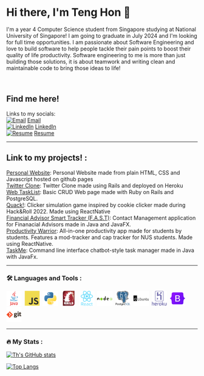 # Hi there, I'm Teng Hon 👋

I'm a year 4 Computer Science student from Singapore studying at National University of Singapore! I am going to graduate in July 2024 and I'm looking for full time opportunities. I am passionate about Software Engineering and love to build software to help people tackle their pain points to boost their quality of life productivity. Software engineering to me is more than just building those solutions, it is about teamwork and writing clean and maintainable code to bring those ideas to life! 

<br>

## Find me here!
<!-- Actual text -->

Links to my socials:
<br>
[![Email][1.2]][1] [Email][1]
<br>
[![LinkedIn][2.2]][2] [LinkedIn][2]
<br>
[![Resume][3.2]][3] [Resume][3]

<!-- Icons -->

[1.2]: https://img.icons8.com/ios-glyphs/50/000000/gmail.png
[2.2]: https://img.icons8.com/material/50/000000/linkedin--v1.png (LinkedIn icon without padding)
[3.2]: https://img.icons8.com/ios/50/000000/open-resume.png

<!-- Links to your social media accounts -->

[1]: mailto:tenghonlau@gmail.com
[2]: https://www.linkedin.com/in/tenghonlau/
[3]: https://drive.google.com/file/d/1TOP2HnOh2xtQtrjMIP7n5j6zoLzyLnwJ/view?usp=sharing

---
## Link to my projects! :
[Personal Website](https://github.com/Th-429B/Th-429B.github.io): Personal Website made from plain HTML, CSS and Javascript hosted on github pages <br>
[Twitter Clone](https://github.com/Th-429B/Twitter-Clone): Twitter Clone made using Rails and deployed on Heroku <br>
[Web TaskList](https://github.com/Th-429B/task-list): Basic CRUD Web page made with Ruby on Rails and PostgreSQL. <br>
[Quack!](https://github.com/Th-429B/Quack): Clicker simulation game inspired by cookie clicker made during Hack&Roll 2022. Made using ReactNative<br>
[Financial Advisor Smart Tracker (F.A.S.T)](https://github.com/Th-429B/tp): Contact Management application for Finanacial Advisors made in Java and JavaFX. <br>
[Productivity Warrior](https://github.com/Th-429B/ProductivityWarrior): All-in-one productivity app made for students by students. Features a mod-tracker and cap tracker for NUS students. Made using ReactNative. <br>
[TaskMe](https://github.com/Th-429B/ip): Command line interface chatbot-style task manager made in Java with JavaFx.

---

### :hammer_and_wrench: Languages and Tools :
<div>
  <img src="https://github.com/devicons/devicon/blob/master/icons/java/java-original-wordmark.svg" title="Java" alt="Java" width="40" height="40"/>&nbsp;
  <img src="https://github.com/devicons/devicon/blob/master/icons/javascript/javascript-original.svg" title="JavaScript" alt="JavaScript" width="40" height="40"/>&nbsp;
  <img src="https://github.com/devicons/devicon/blob/master/icons/python/python-original.svg" title="Python" alt="Python" width="40" height="40"/>&nbsp;
  <img src="https://github.com/devicons/devicon/blob/master/icons/rails/rails-original-wordmark.svg" title="Rails" alt="Rails" width="40" height="40"/>&nbsp;
  <img src="https://github.com/devicons/devicon/blob/master/icons/react/react-original-wordmark.svg" title="React" alt="React" width="40" height="40"/>&nbsp;
  <img src="https://github.com/devicons/devicon/blob/master/icons/nodejs/nodejs-original-wordmark.svg" title="NodeJS" alt="NodeJS" width="40" height="40"/>&nbsp;
  <img src="https://github.com/devicons/devicon/blob/master/icons/postgresql/postgresql-original-wordmark.svg" title="Postgresql" alt="Postgresql" width="40" height="40"/>&nbsp;
  <img src="https://github.com/devicons/devicon/blob/master/icons/ubuntu/ubuntu-plain-wordmark.svg" title="Ubuntu" alt="Ubuntu" width="40" height="40"/>&nbsp;
  <img src="https://github.com/devicons/devicon/blob/master/icons/heroku/heroku-original-wordmark.svg" title="Heroku" alt="Heroku" width="40" height="40"/>&nbsp;
  <img src="https://github.com/devicons/devicon/blob/master/icons/bootstrap/bootstrap-original.svg" title="Bootstrap" alt="Bootstrap" width="40" height="40"/>&nbsp;  
  <img src="https://github.com/devicons/devicon/blob/master/icons/git/git-original-wordmark.svg" title="Git" alt="Git" width="40" height="40"/>&nbsp;

</div>

---

### :fire: My Stats :

[![Th's GitHub stats](https://github-readme-stats.vercel.app/api?username=Th-429B)](https://github.com/anuraghazra/github-readme-stats)

[![Top Langs](https://github-readme-stats.vercel.app/api/top-langs/?username=Th-429B&layout=compact)](https://github.com/anuraghazra/github-readme-stats)





<!--
**Th-429B/Th-429B** is a ✨ _special_ ✨ repository because its `README.md` (this file) appears on your GitHub profile.

Here are some ideas to get you started:

- 🔭 I’m currently working on ...
- 🌱 I’m currently learning ...
- 👯 I’m looking to collaborate on ...
- 🤔 I’m looking for help with ...
- 💬 Ask me about ...
- 📫 How to reach me: ...
- 😄 Pronouns: ...
- ⚡ Fun fact: ...
-->
